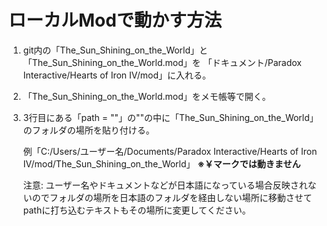 # ローカルModで動かす方法

1. git内の「The_Sun_Shining_on_the_World」と「The_Sun_Shining_on_the_World.mod」を
	「ドキュメント/Paradox Interactive/Hearts of Iron IV/mod」に入れる。
1.  「The_Sun_Shining_on_the_World.mod」をメモ帳等で開く。
1.  3行目にある「path = ""」の""の中に「The_Sun_Shining_on_the_World」のフォルダの場所を貼り付ける。

	例「C:/Users/ユーザー名/Documents/Paradox Interactive/Hearts of Iron IV/mod/The_Sun_Shining_on_the_World」
	**※￥マークでは動きません**

	注意: ユーザー名やドキュメントなどが日本語になっている場合反映されないのでフォルダの場所を日本語のフォルダを経由しない場所に移動させてpathに打ち込むテキストもその場所に変更してください。
